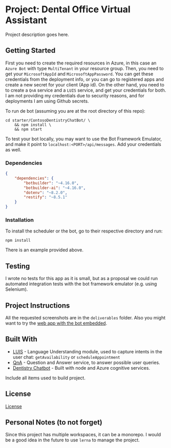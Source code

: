 # Project: Dental Office Virtual Assistant

Project description goes here.

## Getting Started

First you need to create the required resources in Azure, in this case an `Azure Bot` with type `MultiTenant` in your resource group. Then, you need to get your `MicrosoftAppId` and `MicrosoftAppPassword`. You can get these credentials from the deployment info, or you can go to registered apps and create a new secret for your client (App id). On the other hand, you need to to create a `QnA` service and a `LUIS` service, and get your credentials for both. I am not providing my credentials due to security reasons, and for deployments I am using Github secrets.

To run de bot (assuming you are at the root directory of this repo):

```
cd starter/ContosoDentistryChatBot/ \
    && npm install \
    && npm start
```

To test your bot locally, you may want to use the Bot Framework Emulator, and make it point to `localhost:<PORT>/api/messages`. Add your credentials as well.

### Dependencies

```json
{
    "dependencies": {
        "botbuilder": "~4.16.0",
        "botbuilder-ai": "~4.16.0",
        "dotenv": "~8.2.0",
        "restify": "~8.5.1"
    }
}
```

### Installation

To install the scheduler or the bot, go to their respective directory and run:

```
npm install
```

There is an example provided above.

## Testing

I wrote no tests for this app as it is small, but as a proposal we could run automated integration tests with the bot framework emulator (e.g. using Selenium).

## Project Instructions

All the requested screenshots are in the `deliverables` folder. Also you might want to try the [web app with the bot embedded](https://lively-sand-0055d8e10.1.azurestaticapps.net).

## Built With

* [LUIS](luis.ai) - Language Understanding module, used to capture intents in the user chat: `getAvailability` or `scheduleAppointment`
* [QnA](qnamaker.ai) - Question and Answer service, to answer possible user queries.
* [Dentistry Chatbot](https://lively-sand-0055d8e10.1.azurestaticapps.net) - Built with node and Azure cognitive services.

Include all items used to build project.

## License

[License](LICENSE)

## Personal Notes (to not forget)

Since this project has multiple workspaces, it can be a monorepo. I would be a good idea in the future to use `lerna` to manage the project.
